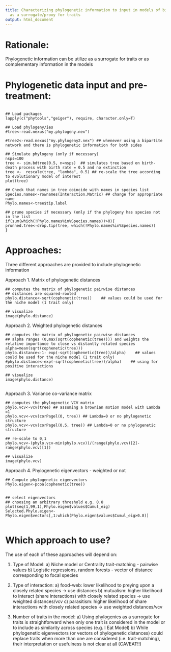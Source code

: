 ```yaml
---
title: Characterizing phylogenetic information to input in models of biotic interactions
  as a surrogate/proxy for traits
output: html_document
---
```


# Rationale: 

Phylogenetic information can be utilize as a surrogate for traits or as complementary information in the models 


# Phylogenetic data input and pre-treatment: 
```{r}

## Load packages
lapply(c("phytools","geiger"), require, character.only=T)

## Load phylogeny/ies
#tree<-read.nexus("my.phylogeny.nex") 

#tree2<-read.nexus("my.phylogeny2.nex") ## whenever using a bipartite network and there is phylogenetic information for both sides

## Simulate phylogeny (only if necessary) 
nsps=100
tree <- sim.bdtree(0.5, n=nsps)  ## simulates tree based on birth-death process with birth rate = 0.5 and no extinction
tree <-  rescale(tree, "lambda", 0.5) ## re-scale the tree according to evolutionary model of interest
plot(tree)

## Check that names in tree coincide with names in species list
Species.names<-rownames(Interaction.Matrix) ## change for appropriate name
Phylo.names<-tree$tip.label

## prune species if necessary (only if the phylogeny has species not in the list
if(sum(which(!Phylo.names%in%Species.names))>0){
prunned.tree<-drop.tip(tree, which(!Phylo.names%in%Species.names))
}

```


# Approaches: 

Three different approaches are provided to include phylogenetic information

Approach 1. Matrix of phylogenetic distances
  
```{r}
## computes the matrix of phylogenetic pairwise distances 
## distances are squared-rooted
phylo.distance<-sqrt(cophenetic(tree))    ## values could be used for the niche model (1 trait only)

## visualize
image(phylo.distance)

```
  
Approach 2. Weighted phylogenetic distances

```{r}
## computes the matrix of phylogenetic pairwise distances 
## alpha ranges (0,max(sqrt(cophenetic(tree)))) and weights the relative importance to close vs distantly related species
alpha=mean(sqrt(cophenetic(tree)))
phylo.distance<-1- exp(-sqrt(cophenetic(tree))/alpha)    ## values could be used for the niche model (1 trait only)
#phylo.distance<-exp(-sqrt(cophenetic(tree))/alpha)    ## using for positive interactions

## visualize
image(phylo.distance)


```

Approach 3. Variance co-variance matrix
 
```{r}
## computes the phylogenetic VCV matrix   
phylo.vcv<-vcv(tree) ## assuming a brownian motion model with Lambda =1
phylo.vcv<-vcv(corPagel(0, tree)) ## Lambda=0 or no phylogenetic structure
phylo.vcv<-vcv(corPagel(0.5, tree)) ## Lambda=0 or no phylogenetic structure

## re-scale to 0,1
phylo.vcv<-(phylo.vcv-min(phylo.vcv))/(range(phylo.vcv)[2]-range(phylo.vcv)[1])

## visualize
image(phylo.vcv)

```
Approach 4. Phylogenetic eigenvectors - weighted or not
```{r}
## Compute phylogenetic eigenvectors
Phylo.eigen<-pcoa(cophenetic(tree))


## select eigenvectors
## choosing an arbitrary threshold e.g. 0.8
plot(seq(1,99,1),Phylo.eigen$values$Cumul_eig)
Selected.Phylo.eigen<-Phylo.eigen$vectors[,1:which(Phylo.eigen$values$Cumul_eig>0.8)]


```

# Which approach to use?

The use of each of these approaches will depend on:
 
 1) Type of Model: 
     a) Niche model or Centrality trait-matching - pairwise values
     b) Logistic regressions, random forests - vector of distance corresponding to focal species
 
 2) Type of interaction:
     a) food-web: lower likelihood to preying upon a closely related species -> use distances
     b) mutualism: higher likelihood to interact (share interactions) with closely related species -> use weighted distances/vcv
     c) parasitism: higher likelihood of share interactions with closely related species -> use weighted distances/vcv 
     
  3) Number of traits in the model:
     a) Using phylogenies as a surrogate for traits is straightforward when only one trait is considered in the model or to include as similarity across species (e.g. I Eat Model) 
     b) While phylogenetic eigenvectors (or vectors of phylogenetic distances) could replace traits when more than one are considered (i.e. trait-matching), their interpretation or usefulness is not clear at all (CAVEAT!!)
     
     
     



